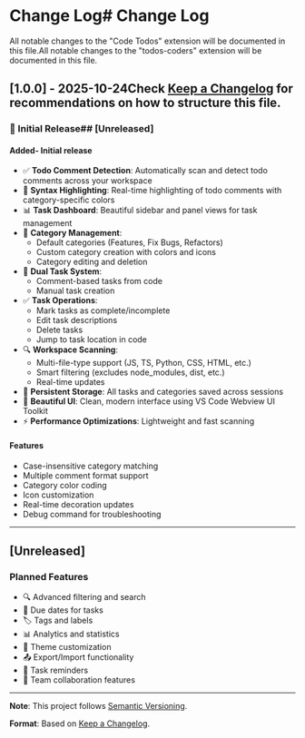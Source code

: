 # Change Log# Change Log

All notable changes to the "Code Todos" extension will be documented in this file.All notable changes to the "todos-coders" extension will be documented in this file.

## [1.0.0] - 2025-10-24Check [Keep a Changelog](http://keepachangelog.com/) for recommendations on how to structure this file.

### 🎉 Initial Release## [Unreleased]

#### Added- Initial release

- ✅ **Todo Comment Detection**: Automatically scan and detect todo comments across your workspace
- 🎨 **Syntax Highlighting**: Real-time highlighting of todo comments with category-specific colors
- 📊 **Task Dashboard**: Beautiful sidebar and panel views for task management
- 🎯 **Category Management**:
  - Default categories (Features, Fix Bugs, Refactors)
  - Custom category creation with colors and icons
  - Category editing and deletion
- 📝 **Dual Task System**:
  - Comment-based tasks from code
  - Manual task creation
- ✅ **Task Operations**:
  - Mark tasks as complete/incomplete
  - Edit task descriptions
  - Delete tasks
  - Jump to task location in code
- 🔍 **Workspace Scanning**:
  - Multi-file-type support (JS, TS, Python, CSS, HTML, etc.)
  - Smart filtering (excludes node_modules, dist, etc.)
  - Real-time updates
- 💾 **Persistent Storage**: All tasks and categories saved across sessions
- 🎨 **Beautiful UI**: Clean, modern interface using VS Code Webview UI Toolkit
- ⚡ **Performance Optimizations**: Lightweight and fast scanning

#### Features

- Case-insensitive category matching
- Multiple comment format support
- Category color coding
- Icon customization
- Real-time decoration updates
- Debug command for troubleshooting

---

## [Unreleased]

### Planned Features

- 🔍 Advanced filtering and search
- 📅 Due dates for tasks
- 🏷️ Tags and labels
- 📊 Analytics and statistics
- 🌙 Theme customization
- 📤 Export/Import functionality
- 🔔 Task reminders
- 👥 Team collaboration features

---

**Note**: This project follows [Semantic Versioning](https://semver.org/).

**Format**: Based on [Keep a Changelog](https://keepachangelog.com/en/1.0.0/).
